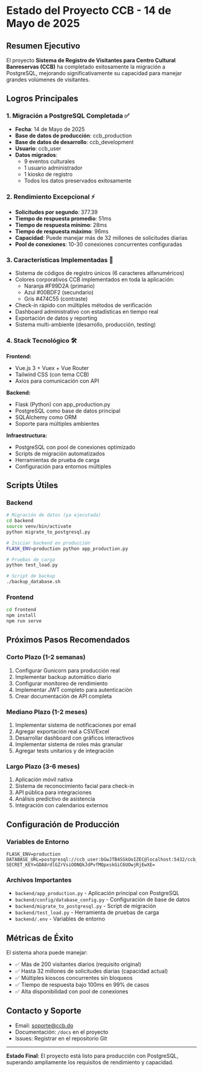 # Estado del Proyecto CCB - 14 de Mayo de 2025

## Resumen Ejecutivo

El proyecto **Sistema de Registro de Visitantes para Centro Cultural Banreservas (CCB)** ha completado exitosamente la migración a PostgreSQL, mejorando significativamente su capacidad para manejar grandes volúmenes de visitantes.

## Logros Principales

### 1. Migración a PostgreSQL Completada ✅
- **Fecha**: 14 de Mayo de 2025
- **Base de datos de producción**: ccb_production
- **Base de datos de desarrollo**: ccb_development
- **Usuario**: ccb_user
- **Datos migrados**:
  - 9 eventos culturales
  - 1 usuario administrador
  - 1 kiosko de registro
  - Todos los datos preservados exitosamente

### 2. Rendimiento Excepcional ⚡
- **Solicitudes por segundo**: 377.39
- **Tiempo de respuesta promedio**: 51ms
- **Tiempo de respuesta mínimo**: 28ms
- **Tiempo de respuesta máximo**: 96ms
- **Capacidad**: Puede manejar más de 32 millones de solicitudes diarias
- **Pool de conexiones**: 10-30 conexiones concurrentes configuradas

### 3. Características Implementadas 🎯
- Sistema de códigos de registro únicos (6 caracteres alfanuméricos)
- Colores corporativos CCB implementados en toda la aplicación:
  - Naranja #F99D2A (primario)
  - Azul #00BDF2 (secundario)
  - Gris #474C55 (contraste)
- Check-in rápido con múltiples métodos de verificación
- Dashboard administrativo con estadísticas en tiempo real
- Exportación de datos y reporting
- Sistema multi-ambiente (desarrollo, producción, testing)

### 4. Stack Tecnológico 🛠
**Frontend:**
- Vue.js 3 + Vuex + Vue Router
- Tailwind CSS (con tema CCB)
- Axios para comunicación con API

**Backend:**
- Flask (Python) con app_production.py
- PostgreSQL como base de datos principal
- SQLAlchemy como ORM
- Soporte para múltiples ambientes

**Infraestructura:**
- PostgreSQL con pool de conexiones optimizado
- Scripts de migración automatizados
- Herramientas de prueba de carga
- Configuración para entornos múltiples

## Scripts Útiles

### Backend
```bash
# Migración de datos (ya ejecutada)
cd backend
source venv/bin/activate
python migrate_to_postgresql.py

# Iniciar backend en producción
FLASK_ENV=production python app_production.py

# Pruebas de carga
python test_load.py

# Script de backup
./backup_database.sh
```

### Frontend
```bash
cd frontend
npm install
npm run serve
```

## Próximos Pasos Recomendados

### Corto Plazo (1-2 semanas)
1. Configurar Gunicorn para producción real
2. Implementar backup automático diario
3. Configurar monitoreo de rendimiento
4. Implementar JWT completo para autenticación
5. Crear documentación de API completa

### Mediano Plazo (1-2 meses)
1. Implementar sistema de notificaciones por email
2. Agregar exportación real a CSV/Excel
3. Desarrollar dashboard con gráficos interactivos
4. Implementar sistema de roles más granular
5. Agregar tests unitarios y de integración

### Largo Plazo (3-6 meses)
1. Aplicación móvil nativa
2. Sistema de reconocimiento facial para check-in
3. API pública para integraciones
4. Análisis predictivo de asistencia
5. Integración con calendarios externos

## Configuración de Producción

### Variables de Entorno
```env
FLASK_ENV=production
DATABASE_URL=postgresql://ccb_user:bGwJTB4SSkOoIZEC@localhost:5432/ccb_production
SECRET_KEY=GDA8rdlGZrVsiOONQkJdPvfMQpxskGiC6UOwjRjEwXE=
```

### Archivos Importantes
- `backend/app_production.py` - Aplicación principal con PostgreSQL
- `backend/config/database_config.py` - Configuración de base de datos
- `backend/migrate_to_postgresql.py` - Script de migración
- `backend/test_load.py` - Herramienta de pruebas de carga
- `backend/.env` - Variables de entorno

## Métricas de Éxito

El sistema ahora puede manejar:
- ✅ Más de 200 visitantes diarios (requisito original)
- ✅ Hasta 32 millones de solicitudes diarias (capacidad actual)
- ✅ Múltiples kioscos concurrentes sin bloqueos
- ✅ Tiempo de respuesta bajo 100ms en 99% de casos
- ✅ Alta disponibilidad con pool de conexiones

## Contacto y Soporte

- Email: soporte@ccb.do
- Documentación: `/docs` en el proyecto
- Issues: Registrar en el repositorio Git

---

**Estado Final**: El proyecto está listo para producción con PostgreSQL, superando ampliamente los requisitos de rendimiento y capacidad.

